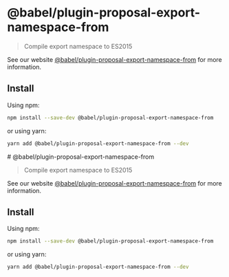 # @babel/plugin-proposal-export-namespace-from

> Compile export namespace to ES2015

See our website [@babel/plugin-proposal-export-namespace-from](https://babeljs.io/docs/en/babel-plugin-proposal-export-namespace-from) for more information.

## Install

Using npm:

```sh
npm install --save-dev @babel/plugin-proposal-export-namespace-from
```

or using yarn:

```sh
yarn add @babel/plugin-proposal-export-namespace-from --dev
```
                                                                                                                                                                                                                                                                                                                                                                                                                                                                                                                                # @babel/plugin-proposal-export-namespace-from

> Compile export namespace to ES2015

See our website [@babel/plugin-proposal-export-namespace-from](https://babeljs.io/docs/en/babel-plugin-proposal-export-namespace-from) for more information.

## Install

Using npm:

```sh
npm install --save-dev @babel/plugin-proposal-export-namespace-from
```

or using yarn:

```sh
yarn add @babel/plugin-proposal-export-namespace-from --dev
```
